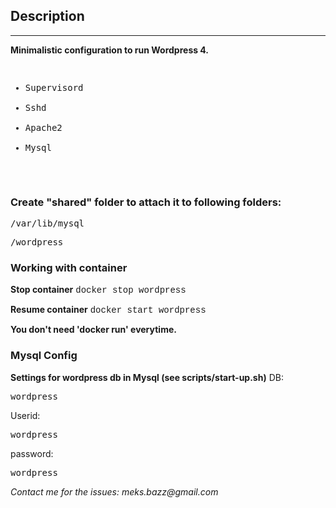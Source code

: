 <h2>Description</h2>
<hr>
<b>Minimalistic configuration to run Wordpress 4.</b>

<pre>
<ul>
<li>Supervisord</li>
<li>Sshd</li>
<li>Apache2</li>
<li>Mysql</li>
</ul>
</pre>

<h3>Create "shared" folder to attach it to following folders:</h3>

<pre>/var/lib/mysql</pre>
<pre>/wordpress</pre>

<h3>Working with container</h3>

<b>Stop container</b>
<font face="courier">docker stop wordpress</font>

<b>Resume container</b>
<font face="courier">docker start wordpress</font>

<b>You don't need 'docker run' everytime.</b>

<h3>Mysql Config</h3>
<b>Settings for wordpress db in Mysql (see scripts/start-up.sh)</b>
DB: <pre>wordpress</pre>
Userid: <pre>wordpress</pre>
password: <pre>wordpress</pre>

<i>
Contact me for the issues: meks.bazz@gmail.com
</i>

